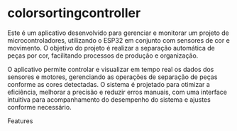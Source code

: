 # colorsortingcontroller
Este é um aplicativo desenvolvido para gerenciar e monitorar um projeto de microcontroladores, utilizando o ESP32 em conjunto com sensores de cor e movimento. O objetivo do projeto é realizar a separação automática de peças por cor, facilitando processos de produção e organização.

O aplicativo permite controlar e visualizar em tempo real os dados dos sensores e motores, gerenciando as operações de separação de peças conforme as cores detectadas. O sistema é projetado para otimizar a eficiência, melhorar a precisão e reduzir erros manuais, com uma interface intuitiva para acompanhamento do desempenho do sistema e ajustes conforme necessário.

Features
